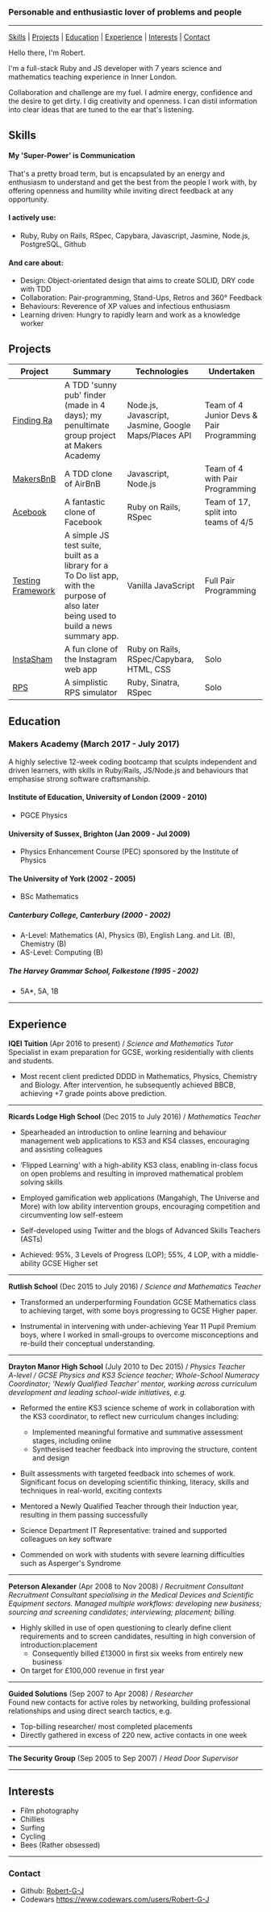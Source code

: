 ### Personable and enthusiastic lover of problems and people
***
[Skills](#skills) | [Projects](#projects) | [Education](#education) | [Experience](#experience) | [Interests](#interests) | [Contact](#contact)

Hello there, I'm Robert.

I'm a full-stack Ruby and JS developer with 7 years science and mathematics teaching experience in Inner London.

Collaboration and challenge are my fuel. I admire energy, confidence and the desire to get dirty. I dig creativity and openness. I can distil information into clear ideas that are tuned to the ear that's listening.


## <a name="skills">Skills</a>

#### My 'Super-Power' is Communication

That's a pretty broad term, but is encapsulated by an energy and enthusiasm to understand and get the best from the people I work with, by offering openness and humility while inviting direct feedback at any opportunity.

#### I actively use:

- Ruby, Ruby on Rails, RSpec, Capybara, Javascript, Jasmine, Node.js, PostgreSQL, Github

#### And care about:
- Design: Object-orientated design that aims to create SOLID, DRY code with TDD
- Collaboration: Pair-programming, Stand-Ups, Retros and 360° Feedback
- Behaviours: Reverence of  XP values and infectious enthusiasm
- Learning driven: Hungry to rapidly learn and work as a knowledge worker

## <a name="projects">Projects</a>

| Project | Summary | Technologies | Undertaken |  
|----|----|----|----|    
| [Finding Ra](https://github.com/Robert-G-J/finding-ra) | A TDD 'sunny pub' finder (made in 4 days); my penultimate group project at Makers Academy  | Node.js, Javascript, Jasmine, Google Maps/Places API | Team of 4 Junior Devs & Pair Programming |
| [MakersBnB](https://github.com/Robert-G-J/makersbnb) | A TDD clone of AirBnB | Javascript, Node.js | Team of 4 with Pair Programming |
| [Acebook](http://github.com/Robert-G-J/acebook-remote-april-2017) | A fantastic clone of Facebook | Ruby on Rails, RSpec | Team of 17, split into teams of 4/5
| [Testing Framework](https://github.com/Robert-G-J/NoteyMcNoteface/blob/master/test-library.js) | A simple JS test suite, built as a library for a To Do list app, with the purpose of also later being used to build a news summary app. | Vanilla JavaScript | Full Pair Programming |
| [InstaSham](https://github.com/Robert-G-J/instagram-challenge)| A fun clone of the Instagram web app | Ruby on Rails, RSpec/Capybara, HTML, CSS  | Solo |
|[RPS](https://github.com/Robert-G-J/rps-challenge)| A simplistic RPS simulator | Ruby, Sinatra, RSpec | Solo |

## <a name="education">Education</a>

### Makers Academy (March 2017 - July 2017)    
A highly selective 12-week coding bootcamp that sculpts independent and driven learners, with skills in Ruby/Rails, JS/Node.js and behaviours that emphasise strong software craftsmanship.

#### Institute of Education, University of London (2009 - 2010)
- PGCE Physics

#### University of Sussex, Brighton (Jan 2009 - Jul 2009)
- Physics Enhancement Course (PEC) sponsored by the Institute of Physics

#### The University of York (2002 - 2005)
- BSc Mathematics

##### Canterbury College, Canterbury (2000 - 2002)
- A-Level: Mathematics (A), Physics (B), English Lang. and Lit. (B), Chemistry (B)
- AS-Level: Computing (B)

##### The Harvey Grammar School, Folkestone (1995 - 2002)
- 5A*, 5A, 1B
***

## <a name="experience">Experience</a>

**IQEI Tuition** (Apr 2016 to present)    / *Science and Mathematics Tutor*   
Specialist in exam preparation for GCSE, working residentially with clients and students.
- Most recent client predicted DDDD in Mathematics, Physics, Chemistry and Biology. After intervention, he subsequently achieved BBCB, achieving +7 grade points above prediction.
***

**Ricards Lodge High School** (Dec 2015 to July 2016)   / *Mathematics Teacher*
- Spearheaded an introduction to online learning and behaviour management web applications to KS3 and KS4 classes, encouraging and assisting colleagues
- ‘Flipped Learning' with a high-ability KS3 class, enabling in-class focus on open problems and resulting in improved mathematical problem solving skills

- Employed gamification web applications (Mangahigh, The Universe and More) with low ability intervention groups, encouraging competition and circumventing low self-esteem  
- Self-developed using Twitter and the blogs of Advanced Skills Teachers (ASTs)

- Achieved: 95%, 3 Levels of Progress (LOP); 55%,  4 LOP, with a middle-ability GCSE Higher set
***

**Rutlish School** (Dec 2015 to July 2016)    / *Science and Mathematics Teacher*
- Transformed an underperforming Foundation GCSE Mathematics class to achieving target, with some boys progressing to GCSE Higher paper.    

- Instrumental in intervening with under-achieving Year 11 Pupil Premium boys, where I worked in small-groups to overcome misconceptions and re-build their conceptual understanding.   
***

**Drayton Manor High School** (July 2010 to Dec 2015)   / *Physics Teacher*   
*A-level / GCSE Physics and KS3 Science teacher; Whole-School Numeracy Coordinator; 'Newly Qualified Teacher' mentor, working across curriculum development and leading school-wide initiatives, e.g.*
- Reformed the entire KS3 science scheme of work in collaboration with the KS3 coordinator, to reflect new curriculum changes including:

  - Implemented meaningful formative and summative assessment stages, including online
  - Synthesised teacher feedback into improving the structure, content and design


- Built assessments with targeted feedback into schemes of work. Significant focus on developing scientific thinking, literacy, skills and techniques in real-world, exciting contexts

- Mentored a Newly Qualified Teacher through their Induction year, resulting in them passing successfully
- Science Department IT Representative: trained and supported colleagues on key software
- Commended on work with students with severe learning difficulties such as Asperger's Syndrome

***
**Peterson Alexander** (Apr 2008 to Nov 2008)   / *Recruitment Consultant*    
_Recruitment Consultant specialising in the Medical Devices and Scientific Equipment sectors. Managed multiple workflows: developing new business; sourcing and screening candidates; interviewing; placement; billing._
- Highly skilled in use of open questioning to clearly define client requirements and to screen candidates, resulting in high conversion of introduction:placement
  - Consequently billed £13000 in first six weeks from entirely new business
- On target for £100,000 revenue in first year

***
**Guided Solutions** (Sep 2007 to Apr 2008) / *Researcher*    
Found new contacts for active roles by networking, building professional relationships and using direct search tactics, e.g.
- Top-billing researcher/ most completed placements
- Directly gathered in excess of 220 new, active contacts in one week

***
**The Security Group** (Sep 2005 to Sep 2007)   / *Head Door Supervisor*    

***
## <a name="interests">Interests</a>
- Film photography
- Chillies
- Surfing
- Cycling
- Bees (Rather obsessed)
***
### <a name="contact">Contact</a>
- Github: [Robert-G-J][1]
- Codewars https://www.codewars.com/users/Robert-G-J

[1]: https://github.com/Robert-G-J
